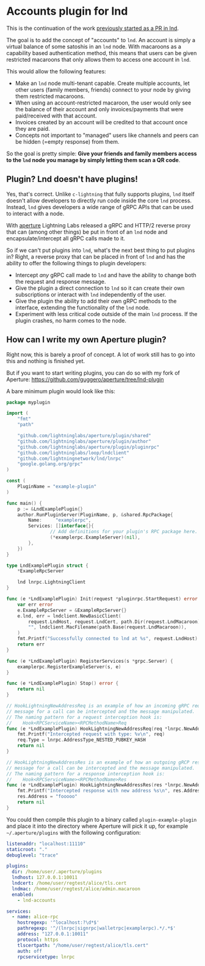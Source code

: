 # Accounts plugin for lnd

This is the continuation of the work [previously started as a PR in lnd](https://github.com/lightningnetwork/lnd/pull/2390).

The goal is to add the concept of "accounts" to `lnd`. An account is simply a
virtual balance of some satoshis in an `lnd` node. With macaroons as a
capability based authentication method, this means that users can be given
restricted macaroons that only allows them to access one account in `lnd`.

This would allow the following features:
 - Make an `lnd` node multi-tenant capable. Create multiple accounts, let other
   users (family members, friends) connect to your node by giving them
   restricted macaroons.
 - When using an account-restricted macaroon, the user would only see the
   balance of their account and only invoices/payments that were paid/received
   with that account.
 - Invoices created by an account will be credited to that account once they
   are paid.
 - Concepts not important to "managed" users like channels and peers can be
   hidden (=empty response) from them.

So the goal is pretty simple: **Give your friends and family members access to
the `lnd` node you manage by simply letting them scan a QR code**.

## Plugin? Lnd doesn't have plugins!

Yes, that's correct. Unlike `c-lightning` that fully supports plugins, `lnd`
itself doesn't allow developers to directly run code inside the core `lnd`
process. Instead, `lnd` gives developers a wide range of gRPC APIs that can be
used to interact with a node.

With [aperture](https://github.com/lightninglabs/aperture) Lightning Labs
released a gRPC and HTTP/2 reverse proxy that can (among other things) be put
in front of an `lnd` node and encapsulate/intercept all gRPC calls made to it.

So if we can't put plugins into `lnd`, what's the next best thing to put plugins
in? Right, a reverse proxy that can be placed in front of `lnd` and has the
ability to offer the following things to plugin developers:
 - Intercept _any_ gRPC call made to `lnd` and have the ability to change both
   the request and response message.
 - Give the plugin a direct connection to `lnd` so it can create their own
   subscriptions or interact with `lnd` independently of the user.
 - Give the plugin the ability to add their own gRPC methods to the interface,
   extending the functionality of the `lnd` node.
 - Experiment with less critical code outside of the main `lnd` process. If the
   plugin crashes, no harm comes to the node.

## How can I write my own Aperture plugin?

Right now, this is barely a proof of concept. A lot of work still has to go into
this and nothing is finished yet.

But if you want to start writing plugins, you can do so with my fork of Aperture:
https://github.com/guggero/aperture/tree/lnd-plugin

A bare minimum plugin would look like this:

```go
package myplugin

import (
	"fmt"
	"path"

	"github.com/lightninglabs/aperture/plugin/shared"
	"github.com/lightninglabs/aperture/plugin/author"
	"github.com/lightninglabs/aperture/plugin/pluginrpc"
	"github.com/lightninglabs/loop/lndclient"
	"github.com/lightningnetwork/lnd/lnrpc"
	"google.golang.org/grpc"
)

const (
	PluginName = "example-plugin"
)

func main() {
	p := &LndExamplePlugin{}
	author.RunPluginServer(PluginName, p, &shared.RpcPackage{
		Name:     "examplerpc",
		Services: []interface{}{
                // Add definitions for your plugin's RPC package here.
                (*examplerpc.ExampleServer)(nil),
        },
	})
}

type LndExamplePlugin struct {
	*ExampleRpcServer

	lnd lnrpc.LightningClient
}

func (e *LndExamplePlugin) Init(request *pluginrpc.StartRequest) error {
	var err error
	e.ExampleRpcServer = &ExampleRpcServer{}
	e.lnd, err = lndclient.NewBasicClient(
		request.LndHost, request.LndCert, path.Dir(request.LndMacaroon),
		"", lndclient.MacFilename(path.Base(request.LndMacaroon)),
	)
	fmt.Printf("Successfully connected to lnd at %s", request.LndHost)
	return err
}

func (e *LndExamplePlugin) RegisterServices(s *grpc.Server) {
	examplerpc.RegisterExampleServer(s, e)
}

func (e *LndExamplePlugin) Stop() error {
	return nil
}

// HookLightningNewAddressReq is an example of how an incoming gRPC request
// message for a call can be intercepted and the message manipulated.
// The naming pattern for a request interception hook is:
//    Hook<RPCServiceName><RPCMethodName>Req
func (e *LndExamplePlugin) HookLightningNewAddressReq(req *lnrpc.NewAddressRequest) error {
	fmt.Printf("Intercepted request with type: %v\n", req)
	req.Type = lnrpc.AddressType_NESTED_PUBKEY_HASH
	return nil
}

// HookLightningNewAddressRes is an example of how an outgoing gRCP response
// message for a call can be intercepted and the message manipulated.
// The naming pattern for a response interception hook is:
//    Hook<RPCServiceName><RPCMethodName>Res
func (e *LndExamplePlugin) HookLightningNewAddressRes(res *lnrpc.NewAddressResponse) error {
	fmt.Printf("Intercepted response with new address %s\n", res.Address)
	res.Address = "fooooo"
	return nil
}
```

You could then compile this plugin to a binary called `plugin-example-plugin`
and place it into the directory where Aperture will pick it up, for example
`~/.aperture/plugins` with the following configuration:

```yaml
listenaddr: "localhost:11110"
staticroot: "."
debuglevel: "trace"

plugins:
  dir: /home/user/.aperture/plugins
  lndhost: 127.0.0.1:10011
  lndcert: /home/user/regtest/alice/tls.cert
  lndmac: /home/user/regtest/alice/admin.macaroon
  enabled:
    - lnd-accounts

services:
  - name: alice-rpc
    hostregexp: '^localhost:?\d*$'
    pathregexp: '^/(lnrpc|signrpc|walletrpc|examplerpc).*/.*$'
    address: "127.0.0.1:10011"
    protocol: https
    tlscertpath: "/home/user/regtest/alice/tls.cert"
    auth: off
    rpcservicetype: lnrpc
```
